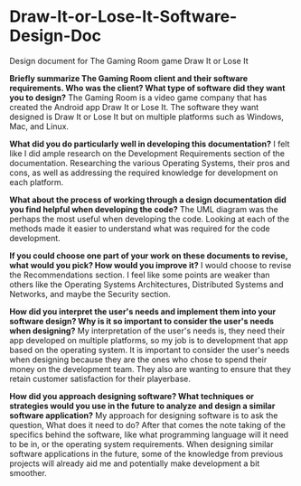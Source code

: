 # Draw-It-or-Lose-It-Software-Design-Doc
Design document for The Gaming Room game Draw It or Lose It

**Briefly summarize The Gaming Room client and their software requirements. Who was the client? What type of software did they want you to design?**
The Gaming Room is a video game company that has created the Android app Draw It or Lose It. The software they want designed is Draw It or Lose It but on multiple platforms such as Windows, Mac, and Linux.

**What did you do particularly well in developing this documentation?**
I felt like I did ample research on the Development Requirements section of the documentation. Researching the various Operating Systems, their pros and cons, as well as addressing the required knowledge for development on each platform.

**What about the process of working through a design documentation did you find helpful when developing the code?**
The UML diagram was the perhaps the most useful when developing the code. Looking at each of the methods made it easier to understand what was required for the code development.

**If you could choose one part of your work on these documents to revise, what would you pick? How would you improve it?**
I would choose to revise the Recommendations section. I feel like some points are weaker than others like the Operating Systems Architectures, Distributed Systems and Networks, and maybe the Security section.

**How did you interpret the user's needs and implement them into your software design? Why is it so important to consider the user's needs when designing?**
My interpretation of the user's needs is, they need their app developed on multiple platforms, so my job is to development that app based on the operating system. It is important to consider the user's needs when designing because they are the ones who chose to spend their money on the development team. They also are wanting to ensure that they retain customer satisfaction for their playerbase.

**How did you approach designing software? What techniques or strategies would you use in the future to analyze and design a similar software application?**
My approach for designing software is to ask the question, What does it need to do? After that comes the note taking of the specifics behind the software, like what programming language will it need to be in, or the operating system requirements. When designing similar software applications in the future, some of the knowledge from previous projects will already aid me and potentially make development a bit smoother.
